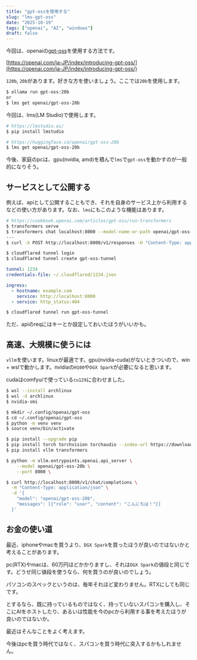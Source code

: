 ```yaml
---
title: "gpt-ossを使用する"
slug: "lms-gpt-oss"
date: "2025-10-19"
tags: ["openai", "AI", "windows"]
draft: false
---
```


今回は、openaiの[gpt-oss](https://huggingface.co/openai/gpt-oss-120b)を使用する方法です。

[https://openai.com/ja-JP/index/introducing-gpt-oss/](https://openai.com/ja-JP/index/introducing-gpt-oss/)

`120b`, `20b`があります。好きな方を使いましょう。ここでは`20b`を使用します。

```sh
$ ollama run gpt-oss:20b
or
$ lms get openai/gpt-oss-20b
```

今回は、lms(LM Studio)で使用します。

```sh
# https://lmstudio.ai/
$ pip install lmstudio

# https://huggingface.co/openai/gpt-oss-20b
$ lms get openai/gpt-oss-20b
```

今後、家庭のpcは、gpu(nvidia, amd)を積んで`lms`で`gpt-oss`を動かすのが一般的になりそう。

## サービスとして公開する

例えば、apiとして公開することもでき、それを自身のサービス上から利用するなどの使い方があります。なお、`lms`にもこのような機能はあります。

```sh
# https://cookbook.openai.com/articles/gpt-oss/run-transformers
$ transformers serve
$ transformers chat localhost:8000 --model-name-or-path openai/gpt-oss-20b
---
$ curl -X POST http://localhost:8000/v1/responses -H "Content-Type: application/json" -d '{"messages": [{"role": "system", "content": "hello"}], "temperature": 0.9, "max_tokens": 1000, "stream": true, "model": "openai/gpt-oss-20b"}'
```

```sh
$ cloudflared tunnel login
$ cloudflared tunnel create gpt-oss-tunnel
```

```yml:~/.cloudflared/config.yml
tunnel: 1234
credentials-file: ~/.cloudflared/1234.json

ingress:
  - hostname: example.com
    service: http://localhost:8000
  - service: http_status:404
```

```sh
$ cloudflared tunnel run gpt-oss-tunnel
```

ただ、apiのreqにはキーとか設定しておいたほうがいいかも。

## 高速、大規模に使うには

`vllm`を使います。linuxが最適です。gpu(nvidia-cuda)がないときついので、win + wslで動かします。nvidiaの`H100`や`DGX Spark`が必要になると思います。

cudaはcomfyuiで使っている`cu129`に合わせました。

```sh
$ wsl --install archlinux
$ wsl -d archlinux
$ nvidia-smi
```

```sh
$ mkdir ~/.config/openai/gpt-oss
$ cd ~/.config/openai/gpt-oss
$ python -m venv venv
$ source venv/bin/activate

$ pip install --upgrade pip
$ pip install torch torchvision torchaudio --index-url https://download.pytorch.org/whl/cu129
$ pip install vllm transformers

$ python -m vllm.entrypoints.openai.api_server \
    --model openai/gpt-oss-20b \
    --port 8000 \
```

```sh
$ curl http://localhost:8000/v1/chat/completions \
  -H "Content-Type: application/json" \
  -d '{
    "model": "openai/gpt-oss-20b",
    "messages": [{"role": "user", "content": "こんにちは！"}]
  }'
```

## お金の使い道

最近、iphoneやmacを買うより、`DGX Spark`を買ったほうが良いのではないかと考えることがあります。

pc(RTX)やmacは、60万円ほどかかりますし、それは`DGX Spark`の値段と同じです。どうせ同じ値段を使うなら、何を買うのが良いのでしょう。

パソコンのスペックというのは、毎年それほど変わりません。RTXにしても同じです。

とするなら、既に持っているものではなく、持っていないスパコンを購入し、そこにAIをホストしたり、あるいは性能を今のpcから利用する事を考えたほうが良いのではないか。

最近はそんなことをよく考えます。

今後はpcを買う時代ではなく、スパコンを買う時代に突入するかもしれません。

